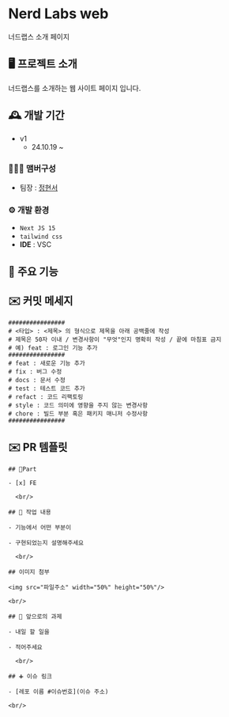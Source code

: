 # Nerd Labs web

너드랩스 소개 페이지

## 🖥️ 프로젝트 소개

너드랩스를 소개하는 웹 사이트 페이지 입니다.
<br>

## 🕰️ 개발 기간

-   v1
    -   24.10.19 ~

### 🧑‍🤝‍🧑 맴버구성

-   팀장 : <a href="https://github.com/3boku" >정현서</a>

### ⚙️ 개발 환경

-   `Next JS 15`
-   `tailwind css`
-   **IDE** : VSC

## 📌 주요 기능

## ✉️ 커밋 메세지

```
################
# <타입> : <제목> 의 형식으로 제목을 아래 공백줄에 작성
# 제목은 50자 이내 / 변경사항이 "무엇"인지 명확히 작성 / 끝에 마침표 금지
# 예) feat : 로그인 기능 추가
################
# feat : 새로운 기능 추가
# fix : 버그 수정
# docs : 문서 수정
# test : 테스트 코드 추가
# refact : 코드 리팩토링
# style : 코드 의미에 영향을 주지 않는 변경사항
# chore : 빌드 부분 혹은 패키지 매니저 수정사항
################
```

## ✉️ PR 템플릿

```
## 🔘Part

- [x] FE

  <br/>

## 🔎 작업 내용

- 기능에서 어떤 부분이

- 구현되었는지 설명해주세요

  <br/>

## 이미지 첨부

<img src="파일주소" width="50%" height="50%"/>

<br/>

## 🔧 앞으로의 과제

- 내일 할 일을

- 적어주세요

  <br/>

## ➕ 이슈 링크

- [레포 이름 #이슈번호](이슈 주소)

<br/>
```
